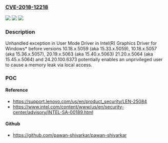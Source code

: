 ### [CVE-2018-12218](https://cve.mitre.org/cgi-bin/cvename.cgi?name=CVE-2018-12218)
![](https://img.shields.io/static/v1?label=Product&message=Intel(R)%20Graphics%20Driver%20for%20Windows&color=blue)
![](https://img.shields.io/static/v1?label=Version&message=n%2Fa&color=blue)
![](https://img.shields.io/static/v1?label=Vulnerability&message=Information%20Disclosure&color=brighgreen)

### Description

Unhandled exception in User Mode Driver in Intel(R) Graphics Driver for Windows* before versions 10.18.x.5059 (aka 15.33.x.5059), 10.18.x.5057 (aka 15.36.x.5057), 20.19.x.5063 (aka 15.40.x.5063) 21.20.x.5064 (aka 15.45.x.5064) and 24.20.100.6373 potentially enables an unprivileged user to cause a memory leak via local access.

### POC

#### Reference
- https://support.lenovo.com/us/en/product_security/LEN-25084
- https://www.intel.com/content/www/us/en/security-center/advisory/INTEL-SA-00189.html

#### Github
- https://github.com/pawan-shivarkar/pawan-shivarkar

